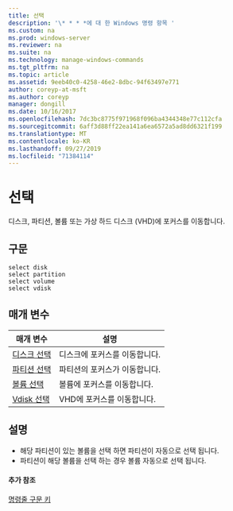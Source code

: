 ```yaml
---
title: 선택
description: '\* * * *에 대 한 Windows 명령 항목 '
ms.custom: na
ms.prod: windows-server
ms.reviewer: na
ms.suite: na
ms.technology: manage-windows-commands
ms.tgt_pltfrm: na
ms.topic: article
ms.assetid: 9eeb40c0-4258-46e2-8dbc-94f63497e771
author: coreyp-at-msft
ms.author: coreyp
manager: dongill
ms.date: 10/16/2017
ms.openlocfilehash: 7dc3bc8775f971968f096ba4344348e77c112cfa
ms.sourcegitcommit: 6aff3d88ff22ea141a6ea6572a5ad8dd6321f199
ms.translationtype: MT
ms.contentlocale: ko-KR
ms.lasthandoff: 09/27/2019
ms.locfileid: "71384114"
---
```

# <a name="select"></a>선택



디스크, 파티션, 볼륨 또는 가상 하드 디스크 (VHD)에 포커스를 이동합니다.

## <a name="syntax"></a>구문

```
select disk
select partition
select volume
select vdisk
```

## <a name="parameters"></a>매개 변수

|매개 변수|설명|
|---------|-----------|
|[디스크 선택](select-disk.md)|디스크에 포커스를 이동합니다.|
|[파티션 선택](select-partition.md)|파티션의 포커스가 이동합니다.|
|[볼륨 선택](select-volume.md)|볼륨에 포커스를 이동합니다.|
|[Vdisk 선택](select-vdisk.md)|VHD에 포커스를 이동합니다.|

## <a name="remarks"></a>설명

-   해당 파티션이 있는 볼륨을 선택 하면 파티션이 자동으로 선택 됩니다.
-   파티션이 해당 볼륨을 선택 하는 경우 볼륨 자동으로 선택 됩니다.

#### <a name="additional-references"></a>추가 참조

[명령줄 구문 키](command-line-syntax-key.md)

